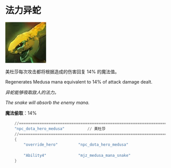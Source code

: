 # 法力异蛇

![](game/resource/flash3/images/spellicons/mjz_medusa_mana_snake.png)



美杜莎每次攻击都将根据造成的伤害回复 14% 的魔法值。

Regenerates Medusa  mana equivalent to 14% of attack damage dealt.

*异蛇能够吸取敌人的法力。*

*The snake will absorb the enemy mana.*

**魔法偷取**：14%





```lua
	//=================================================================================================================
	"npc_dota_hero_medusa"			// 美杜莎
	//=================================================================================================================
	{
		"override_hero"			"npc_dota_hero_medusa"

		"Ability4"				"mjz_medusa_mana_snake"
	}

```

